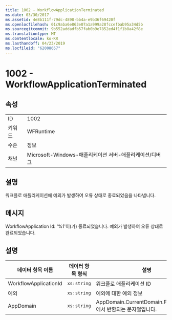 ```yaml
---
title: 1002 - WorkflowApplicationTerminated
ms.date: 03/30/2017
ms.assetid: 4e8b111f-79dc-4898-bb4a-e9b36f69420f
ms.openlocfilehash: 01c9aba6e863e07a1a999a28fccefbab95a34d5b
ms.sourcegitcommit: 9b552addadfb57fab0b9e7852ed4f1f1b8a42f8e
ms.translationtype: MT
ms.contentlocale: ko-KR
ms.lasthandoff: 04/23/2019
ms.locfileid: "62008657"
---
```

# <a name="1002---workflowapplicationterminated"></a>1002 - WorkflowApplicationTerminated
## <a name="properties"></a>속성  
  
|||  
|-|-|  
|ID|1002|  
|키워드|WFRuntime|  
|수준|정보|  
|채널|Microsoft-Windows-애플리케이션 서버-애플리케이션/디버그|  
  
## <a name="description"></a>설명  
 워크플로 애플리케이션에 예외가 발생하여 오류 상태로 종료되었음을 나타냅니다.  
  
## <a name="message"></a>메시지  
 WorkflowApplication Id: '%1'이(가) 종료되었습니다. 예외가 발생하여 오류 상태로 완료되었습니다.  
  
## <a name="details"></a>설명  
  
|데이터 항목 이름|데이터 항목 형식|설명|  
|--------------------|--------------------|-----------------|  
|WorkflowApplicationId|`xs:string`|워크플로 애플리케이션 ID|  
|예외|`xs:string`|예외에 대한 예외 정보|  
|AppDomain|`xs:string`|AppDomain.CurrentDomain.FriendlyName에서 반환되는 문자열입니다.|
